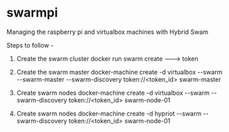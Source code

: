 # swarmpi

Managing the raspberry pi and virtualbox machines with Hybrid Swam

Steps to follow -

1) Create the swarm cluster 
docker run swarm create ---> token

2) Create the swarm master
docker-machine create -d virtualbox --swarm --swarm-master --swarm-discovery token://<token_id> swarm-master

3) Create swarm nodes
docker-machine create -d virtualbox --swarm --swarm-discovery token://<token_id> swarm-node-01

3) Create swarm nodes
docker-machine create -d hypriot --swarm --swarm-discovery token://<token_id> swarm-node-01

